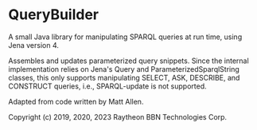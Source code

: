 # QueryBuilder

A small Java library for manipulating SPARQL queries at run time,
using Jena version 4.

Assembles and updates parameterized query snippets. Since the internal
implementation relies on Jena's Query and ParameterizedSparqlString
classes, this only supports manipulating SELECT, ASK, DESCRIBE, and
CONSTRUCT queries, i.e., SPARQL-update is not supported.

Adapted from code written by Matt Allen.

Copyright (c) 2019, 2020, 2023 Raytheon BBN Technologies Corp.
